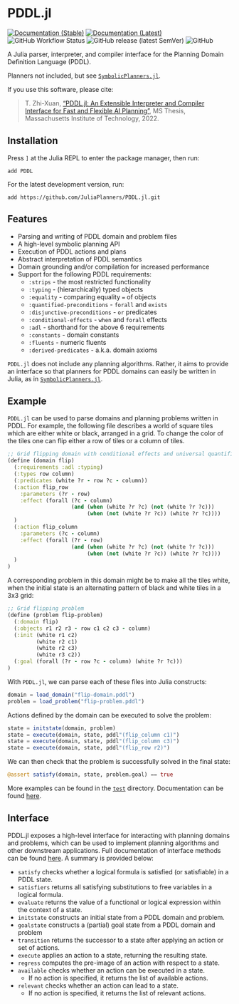 # PDDL.jl

[![Documentation (Stable)](https://img.shields.io/badge/docs-stable-blue.svg)](https://juliaplanners.github.io/PDDL.jl/stable)
[![Documentation (Latest)](https://img.shields.io/badge/docs-latest-blue.svg)](https://juliaplanners.github.io/PDDL.jl/dev)
![GitHub Workflow Status](https://img.shields.io/github/workflow/status/JuliaPlanners/PDDL.jl/CI?branch=master)
![GitHub release (latest SemVer)](https://img.shields.io/github/v/release/JuliaPlanners/PDDL.jl)
![GitHub](https://img.shields.io/github/license/JuliaPlanners/PDDL.jl?color=lightgrey)

A Julia parser, interpreter, and compiler interface for the Planning Domain Definition Language (PDDL).

Planners not included, but see [`SymbolicPlanners.jl`](https://github.com/JuliaPlanners/SymbolicPlanners.jl).

If you use this software, please cite:

> T. Zhi-Xuan, [“PDDL.jl: An Extensible Interpreter and Compiler Interface for Fast and Flexible AI Planning”](https://dspace.mit.edu/handle/1721.1/143179), MS Thesis, Massachusetts Institute of Technology, 2022.

## Installation

Press `]` at the Julia REPL to enter the package manager, then run:
```
add PDDL
```

For the latest development version, run:
```
add https://github.com/JuliaPlanners/PDDL.jl.git
```

## Features

- Parsing and writing of PDDL domain and problem files
- A high-level symbolic planning API
- Execution of PDDL actions and plans
- Abstract interpretation of PDDL semantics
- Domain grounding and/or compilation for increased performance
- Support for the following PDDL requirements:
  - `:strips` - the most restricted functionality
  - `:typing` - (hierarchically) typed objects
  - `:equality` - comparing equality `=` of objects
  - `:quantified-preconditions` - `forall` and `exists`
  - `:disjunctive-preconditions` - `or` predicates
  - `:conditional-effects` - `when` and `forall` effects
  - `:adl` - shorthand for the above 6 requirements
  - `:constants` - domain constants
  - `:fluents` - numeric fluents
  - `:derived-predicates` - a.k.a. domain axioms

`PDDL.jl` does not include any planning algorithms. Rather, it aims to provide an
interface so that planners for PDDL domains can easily be written in Julia, as
in [`SymbolicPlanners.jl`](https://github.com/JuliaPlanners/SymbolicPlanners.jl).

## Example

`PDDL.jl` can be used to parse domains and planning problems written in PDDL.
For example, the following file describes a world of square tiles which are either
white or black, arranged in a grid. To change the color of the tiles one can flip
either a row of tiles or a column of tiles.
```clojure
;; Grid flipping domain with conditional effects and universal quantifiers
(define (domain flip)
  (:requirements :adl :typing)
  (:types row column)
  (:predicates (white ?r - row ?c - column))
  (:action flip_row
    :parameters (?r - row)
    :effect (forall (?c - column)
                    (and (when (white ?r ?c) (not (white ?r ?c)))
                         (when (not (white ?r ?c)) (white ?r ?c))))
  )
  (:action flip_column
    :parameters (?c - column)
    :effect (forall (?r - row)
                    (and (when (white ?r ?c) (not (white ?r ?c)))
                         (when (not (white ?r ?c)) (white ?r ?c))))
  )
)
```
A corresponding problem in this domain might be to make all the tiles white,
when the initial state is an alternating pattern of black and white tiles in a 3x3 grid:
```clojure
;; Grid flipping problem
(define (problem flip-problem)
  (:domain flip)
  (:objects r1 r2 r3 - row c1 c2 c3 - column)
  (:init (white r1 c2)
         (white r2 c1)
         (white r2 c3)
         (white r3 c2))
  (:goal (forall (?r - row ?c - column) (white ?r ?c)))
)
```

With `PDDL.jl`, we can parse each of these files into Julia constructs:
```julia
domain = load_domain("flip-domain.pddl")
problem = load_problem("flip-problem.pddl")
```
Actions defined by the domain can be executed to solve the problem:
```julia
state = initstate(domain, problem)
state = execute(domain, state, pddl"(flip_column c1)")
state = execute(domain, state, pddl"(flip_column c3)")
state = execute(domain, state, pddl"(flip_row r2)")
```
We can then check that the problem is successfully solved in the final state:
```julia
@assert satisfy(domain, state, problem.goal) == true
```

More examples can be found in the [`test`](test) directory. Documentation can be found [here](https://juliaplanners.github.io/PDDL.jl/stable).

## Interface

PDDL.jl exposes a high-level interface for interacting with planning domains and problems, which can be used to implement planning algorithms and other downstream applications. Full documentation of interface methods can be found [here](https://juliaplanners.github.io/PDDL.jl/stable/ref/interface/#Interface-Functions). A summary is provided below:

- `satisfy` checks whether a logical formula is satisfied (or satisfiable) in a PDDL state.
- `satisfiers` returns all satisfying substitutions to free variables in a logical formula.
- `evaluate` returns the value of a functional or logical expression within the context of a state.
- `initstate` constructs an initial state from a PDDL domain and problem.
- `goalstate` constructs a (partial) goal state from a PDDL domain and problem
- `transition` returns the successor to a state after applying an action or set of actions.
- `execute` applies an action to a state, returning the resulting state.
- `regress` computes the pre-image of an action with respect to a state.
- `available` checks whether an action can be executed in a state.
  - If no action is specified, it returns the list of available actions.
- `relevant` checks whether an action can lead to a state.
  - If no action is specified, it returns the list of relevant actions.
